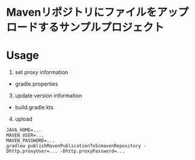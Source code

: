 Mavenリポジトリにファイルをアップロードするサンプルプロジェクト
===

# Usage
1. set proxy information
- gradle.properties

3. update version information
- build.gradle.kts

4. upload
```
JAVA_HOME=...
MAVEN_USER=...
MAVEN_PASSWORD=...
gradlew publishMavenPublicationToScmavenRepository -Dhttp.proxyUser=... -Dhttp.proxyPassword=...
```


